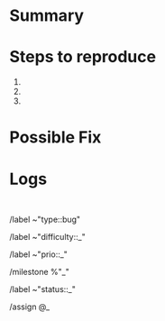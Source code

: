 # Summary
<!--Describe the bug in short here. Describe what happens that is considered
bad behaviour.-->

# Steps to reproduce
<!--Describe the steps required to reproduce the bug. An enumeration with screenshots
is preferred to be able to easily reproduce.-->
1.
2.
3.

# Possible Fix
<!--If you have a suspicion of what might be wrong, describe what you 
think is going wrong.-->

# Logs
<!--Logs can be added if you find a bug and already have a log output to show.-->
<!--In case you do, please copy the log between the code tags below.-->
<description><code>

</code></description>



/label ~"type::bug"
<!-- Set Difficulty -->
/label ~"difficulty::_"
<!-- Set Priority -->
/label ~"prio::_"
<!-- Set Milestone -->
/milestone %"_" 
<!-- Set Status -->
/label ~"status::_"
<!-- Set Assignee -->
/assign @_
